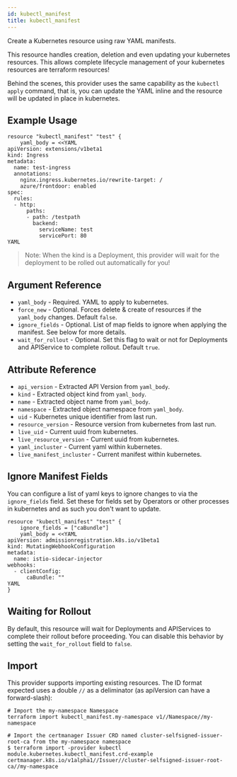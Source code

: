 ```yaml
---
id: kubectl_manifest
title: kubectl_manifest
---
```


Create a Kubernetes resource using raw YAML manifests.

This resource handles creation, deletion and even updating your kubernetes resources. This allows complete lifecycle management of your kubernetes resources are terraform resources!

Behind the scenes, this provider uses the same capability as the `kubectl apply` command, that is, you can update the YAML inline and the resource will be updated in place in kubernetes.

## Example Usage

```hcl
resource "kubectl_manifest" "test" {
    yaml_body = <<YAML
apiVersion: extensions/v1beta1
kind: Ingress
metadata:
  name: test-ingress
  annotations:
    nginx.ingress.kubernetes.io/rewrite-target: /
    azure/frontdoor: enabled
spec:
  rules:
  - http:
      paths:
      - path: /testpath
        backend:
          serviceName: test
          servicePort: 80
YAML
```

> Note: When the kind is a Deployment, this provider will wait for the deployment to be rolled out automatically for you!

## Argument Reference

* `yaml_body` - Required. YAML to apply to kubernetes.
* `force_new` - Optional. Forces delete & create of resources if the `yaml_body` changes. Default `false`.
* `ignore_fields` - Optional. List of map fields to ignore when applying the manifest. See below for more details.
* `wait_for_rollout` - Optional. Set this flag to wait or not for Deployments and APIService to complete rollout. Default `true`.

## Attribute Reference

* `api_version` - Extracted API Version from `yaml_body`.
* `kind` - Extracted object kind from `yaml_body`.
* `name` - Extracted object name from `yaml_body`.
* `namespace` - Extracted object namespace from `yaml_body`.
* `uid` - Kubernetes unique identifier from last run.
* `resource_version` - Resource version from kubernetes from last run.
* `live_uid` - Current uuid from kubernetes.
* `live_resource_version` - Current uuid from kubernetes.
* `yaml_incluster` - Current yaml within kubernetes.
* `live_manifest_incluster` - Current manifest within kubernetes.

## Ignore Manifest Fields

You can configure a list of yaml keys to ignore changes to via the `ignore_fields` field.
Set these for fields set by Operators or other processes in kubernetes and as such you don't want to update.

```hcl
resource "kubectl_manifest" "test" {
    ignore_fields = ["caBundle"]
    yaml_body = <<YAML
apiVersion: admissionregistration.k8s.io/v1beta1
kind: MutatingWebhookConfiguration
metadata:
  name: istio-sidecar-injector
webhooks:
  - clientConfig:
      caBundle: ""
YAML
}
```

## Waiting for Rollout

By default, this resource will wait for Deployments and APIServices to complete their rollout before proceeding.
You can disable this behavior by setting the `wait_for_rollout` field to `false`.

## Import

This provider supports importing existing resources. The ID format expected uses a double `//` as a deliminator (as apiVersion can have a forward-slash):

```
# Import the my-namespace Namespace
terraform import kubectl_manifest.my-namespace v1//Namespace//my-namespace

# Import the certmanager Issuer CRD named cluster-selfsigned-issuer-root-ca from the my-namespace namespace
$ terraform import -provider kubectl module.kubernetes.kubectl_manifest.crd-example certmanager.k8s.io/v1alpha1//Issuer//cluster-selfsigned-issuer-root-ca//my-namespace
```
